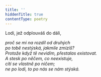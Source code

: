 ```yaml
---
title: ''
hiddenTitle: true
contentType: poetry
---
```


<section>

Lodi, jež odplouváš do dáli,

_proč se mi na rozdíl od druhých  
po tobě nestýská, jakmile zmizíš?  
Protože když tě nevidím, přestalas existovat.  
A stesk po něčem, co neexistuje,  
cítí se vlastně po ničem;  
ne po lodi, to po nás se nám stýská._

</section>

